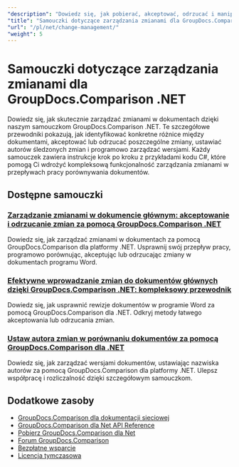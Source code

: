 ```yaml
---
"description": "Dowiedz się, jak pobierać, akceptować, odrzucać i manipulować wykrytymi zmianami pomiędzy dokumentami za pomocą GroupDocs.Comparison dla platformy .NET."
"title": "Samouczki dotyczące zarządzania zmianami dla GroupDocs.Comparison .NET"
"url": "/pl/net/change-management/"
"weight": 5
---
```


# Samouczki dotyczące zarządzania zmianami dla GroupDocs.Comparison .NET

Dowiedz się, jak skutecznie zarządzać zmianami w dokumentach dzięki naszym samouczkom GroupDocs.Comparison .NET. Te szczegółowe przewodniki pokazują, jak identyfikować konkretne różnice między dokumentami, akceptować lub odrzucać poszczególne zmiany, ustawiać autorów śledzonych zmian i programowo zarządzać wersjami. Każdy samouczek zawiera instrukcje krok po kroku z przykładami kodu C#, które pomogą Ci wdrożyć kompleksową funkcjonalność zarządzania zmianami w przepływach pracy porównywania dokumentów.

## Dostępne samouczki

### [Zarządzanie zmianami w dokumencie głównym: akceptowanie i odrzucanie zmian za pomocą GroupDocs.Comparison .NET](./groupdocs-comparison-net-accept-reject-changes/)
Dowiedz się, jak zarządzać zmianami w dokumentach za pomocą GroupDocs.Comparison dla platformy .NET. Usprawnij swój przepływ pracy, programowo porównując, akceptując lub odrzucając zmiany w dokumentach programu Word.

### [Efektywne wprowadzanie zmian do dokumentów głównych dzięki GroupDocs.Comparison .NET: kompleksowy przewodnik](./groupdocs-comparison-net-document-revisions-guide/)
Dowiedz się, jak usprawnić rewizje dokumentów w programie Word za pomocą GroupDocs.Comparison dla .NET. Odkryj metody łatwego akceptowania lub odrzucania zmian.

### [Ustaw autora zmian w porównaniu dokumentów za pomocą GroupDocs.Comparison dla .NET](./groupdocs-comparison-net-set-author-changes-document-comparison/)
Dowiedz się, jak zarządzać wersjami dokumentów, ustawiając nazwiska autorów za pomocą GroupDocs.Comparison dla platformy .NET. Ulepsz współpracę i rozliczalność dzięki szczegółowym samouczkom.

## Dodatkowe zasoby

- [GroupDocs.Comparison dla dokumentacji sieciowej](https://docs.groupdocs.com/comparison/net/)
- [GroupDocs.Comparison dla Net API Reference](https://reference.groupdocs.com/comparison/net/)
- [Pobierz GroupDocs.Comparison dla Net](https://releases.groupdocs.com/comparison/net/)
- [Forum GroupDocs.Comparison](https://forum.groupdocs.com/c/comparison)
- [Bezpłatne wsparcie](https://forum.groupdocs.com/)
- [Licencja tymczasowa](https://purchase.groupdocs.com/temporary-license/)